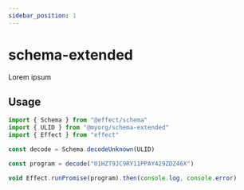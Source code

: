```yaml
---
sidebar_position: 1
---
```


# schema-extended

Lorem ipsum

## Usage

```ts twoslash title="example.ts"
import { Schema } from "@effect/schema"
import { ULID } from "@myorg/schema-extended"
import { Effect } from "effect"

const decode = Schema.decodeUnknown(ULID)

const program = decode("01HZT9JC9RY11PPAY429ZDZ46X")

void Effect.runPromise(program).then(console.log, console.error)
```
